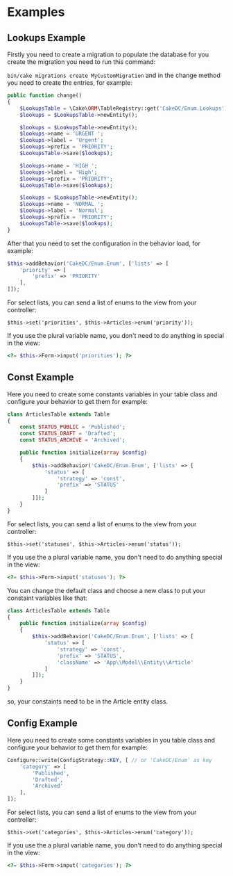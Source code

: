 # Examples

## Lookups Example

Firstly you need to create a migration to populate the database for you create the migration you need to run this command: 

``` bin/cake migrations create MyCustomMigration ``` and in the change method you need to create the entries, for example:

```php
public function change()
{
    $LookupsTable = \Cake\ORM\TableRegistry::get('CakeDC/Enum.Lookups');
    $lookups = $LookupsTable->newEntity();

    $lookups = $LookupsTable->newEntity();
    $lookups->name = 'URGENT ';
    $lookups->label = 'Urgent';
    $lookups->prefix = 'PRIORITY';
    $LookupsTable->save($lookups);

    $lookups->name = 'HIGH ';
    $lookups->label = 'High';
    $lookups->prefix = 'PRIORITY';
    $LookupsTable->save($lookups);

    $lookups = $LookupsTable->newEntity();
    $lookups->name = 'NORMAL ';
    $lookups->label = 'Normal';
    $lookups->prefix = 'PRIORITY';
    $LookupsTable->save($lookups);
}
```

After that you need to set the configuration in the behavior load, for example: 

```php
$this->addBehavior('CakeDC/Enum.Enum', ['lists' => [
    'priority' => [
        'prefix' => 'PRIORITY'  
    ],
]]);
```

For select lists, you can send a list of enums to the view from your controller:

```
$this->set('priorities', $this->Articles->enum('priority'));
```

If you use the plural variable name, you don't need to do anything in special in the view:

```php
<?= $this->Form->input('priorities'); ?>
```

## Const Example

Here you need to create some constants variables in your table class and configure your behavior to get them for example: 

```php
class ArticlesTable extends Table
{
    const STATUS_PUBLIC = 'Published';
    const STATUS_DRAFT = 'Drafted';
    const STATUS_ARCHIVE = 'Archived';

    public function initialize(array $config)
    {
        $this->addBehavior('CakeDC/Enum.Enum', ['lists' => [
            'status' => [
                'strategy' => 'const',
                'prefix' => 'STATUS'
            ]
        ]]);
    }
}
```

For select lists, you can send a list of enums to the view from your controller:

```
$this->set('statuses', $this->Articles->enum('status'));
```

If you use the a plural variable name, you don't need to do anything special in the view:

```php
<?= $this->Form->input('statuses'); ?>
```

You can change the default class and choose a new class to put your constaint variables like that:

```php
class ArticlesTable extends Table
{
    public function initialize(array $config)
    {
        $this->addBehavior('CakeDC/Enum.Enum', ['lists' => [
            'status' => [
                'strategy' => 'const',
                'prefix' => 'STATUS',
                'className' => 'App\\Model\\Entity\\Article'
            ]
        ]]);
    }
}
```

so, your constaints need to be in the Article entity class.

## Config Example

Here you need to create some constants variables in you table class and configure your behavior to get them for example: 

```php
Configure::write(ConfigStrategy::KEY, [ // or 'CakeDC/Enum' as key
    'category' => [
        'Published',
        'Drafted',
        'Archived'
    ],
]);
```

For select lists, you can send a list of enums to the view from your controller:

```
$this->set('categories', $this->Articles->enum('category'));
```

If you use the a plural variable name, you don't need to do anything special in the view:

```php
<?= $this->Form->input('categories'); ?>
```
